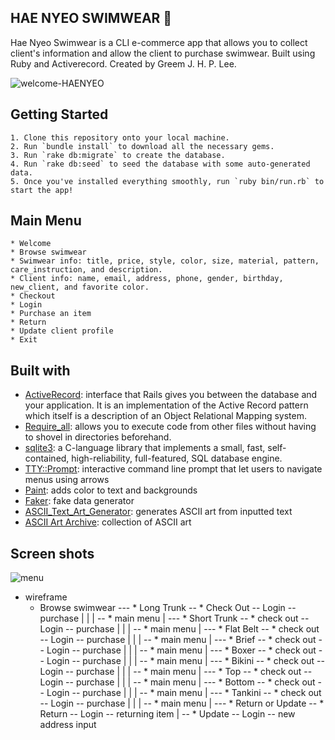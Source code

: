 ## HAE NYEO SWIMWEAR 🌊

Hae Nyeo Swimwear is a CLI e-commerce app that allows you to collect client's information and allow the client to purchase swimwear. Built using Ruby and Activerecord. Created by Greem J. H. P. Lee.

![welcome-HAENYEO](https://i.imgur.com/ORNFwUd.png)


## Getting Started
    1. Clone this repository onto your local machine.
    2. Run `bundle install` to download all the necessary gems.
    3. Run `rake db:migrate` to create the database.
    4. Run `rake db:seed` to seed the database with some auto-generated data.
    5. Once you've installed everything smoothly, run `ruby bin/run.rb` to start the app!


## Main Menu
    * Welcome
    * Browse swimwear
    * Swimwear info: title, price, style, color, size, material, pattern, care_instruction, and description.
    * Client info: name, email, address, phone, gender, birthday, new_client, and favorite color. 
    * Checkout
    * Login 
    * Purchase an item
    * Return 
    * Update client profile
    * Exit


## Built with 
* [ActiveRecord](https://github.com/rails/rails/tree/master/activerecord): interface that Rails gives you between the database and your application. It is an implementation of the Active Record pattern which itself is a description of an Object Relational Mapping system.
* [Require_all](https://github.com/jarmo/require_all): allows you to execute code from other files without having to shovel in directories beforehand.
* [sqlite3](https://rubygems.org/gems/sqlite3/versions/1.3.11): a C-language library that implements a small, fast, self-contained, high-reliability, full-featured, SQL database engine. 
* [TTY::Prompt](https://github.com/piotrmurach/tty-prompt): interactive command line prompt that let users to navigate menus using arrows
* [Paint](https://github.com/janlelis/paint): adds color to text and backgrounds
* [Faker](https://github.com/faker-ruby/faker): fake data generator
* [ASCII_Text_Art_Generator](https://fsymbols.com/generators/carty/): generates ASCII art from inputted text
* [ASCII Art Archive](https://www.asciiart.eu/): collection of ASCII art


## Screen shots
![menu](https://i.imgur.com/YlN0THh.png)


* wireframe
    * Browse swimwear --- * Long Trunk  -- * Check Out -- Login -- purchase
                      |                 |
                      |                  -- * main menu
                      |
                      --- * Short Trunk -- * check out -- Login -- purchase 
                      |                 |
                      |                  -- * main menu
                      |
                      --- * Flat Belt  -- * check out -- Login -- purchase 
                      |                 |
                      |                  -- * main menu
                      |
                      --- * Brief     -- * check out -- Login -- purchase 
                      |                 |
                      |                  -- * main menu
                      |
                      --- * Boxer    -- * check out -- Login -- purchase 
                      |                 |
                      |                  -- * main menu
                      |
                      --- * Bikini   -- * check out -- Login -- purchase 
                      |                 |
                      |                  -- * main menu
                      |
                      --- *  Top     -- * check out -- Login -- purchase 
                      |                 |
                      |                  -- * main menu
                      |
                      --- * Bottom   -- * check out -- Login -- purchase 
                      |                 |
                      |                  -- * main menu
                      |
                      --- * Tankini  -- * check out -- Login -- purchase 
                      |                  |
                      |                   -- * main menu
                      |
                      --- * Return or Update  -- * Return -- Login -- returning item
                                              |
                                              -- * Update -- Login -- new address input